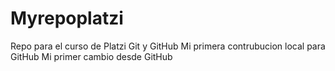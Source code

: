 # Myrepoplatzi
Repo para el curso de Platzi Git y GitHub
Mi primera contrubucion local para GitHub
Mi primer cambio desde GitHub
